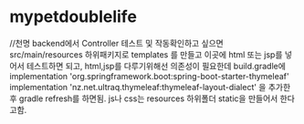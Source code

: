 # mypetdoublelife
//천명 
backend에서 Controller 테스트 및 작동확인하고 싶으면 
src/main/resources 하위패키지로 templates 를 만들고 이곳에 html 또는 jsp를 넣어서 테스트하면 되고, 
html,jsp를 다루기위해선 의존성이 필요한데 build.gradle에 
implementation 'org.springframework.boot:spring-boot-starter-thymeleaf' 
implementation 'nz.net.ultraq.thymeleaf:thymeleaf-layout-dialect' 을 추가한 후 gradle refresh를 하면됨. 
js나 css는 resources 하위폴더 static을 만들어서 한다고함.

